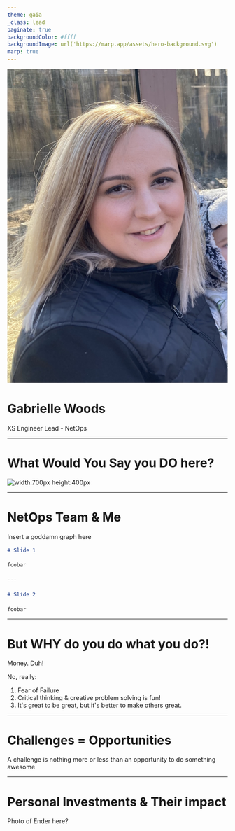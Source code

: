 ```yaml
---
theme: gaia
_class: lead
paginate: true
backgroundColor: #ffff
backgroundImage: url('https://marp.app/assets/hero-background.svg')
marp: true
---
```


![bg left:40% 80%](https://github.com/gwoodsfs/xs2020/blob/5dc09ec882b5fca564586f0f578db4207d40aa61/gwoods%20headshot%202022.jpg)

# **Gabrielle Woods**

XS Engineer Lead - NetOps





---
# What Would You Say you DO here?

![width:700px height:400px](https://tenor.com/view/office-space-paul-lee-wilson-gary-cole-what-do-you-do-job-interview-gif-4457028)


---

# NetOps Team & Me
Insert a goddamn graph here




```markdown
# Slide 1

foobar

---

# Slide 2

foobar
```
---
# But WHY do you do what you do?!

Money. Duh!

No, really:
1. Fear of Failure
2. Critical thinking & creative problem solving is fun!
3. It's great to be great, but it's better to make others great.

---
# Challenges = Opportunities

A challenge is nothing more or less than an opportunity to do something awesome

---
# Personal Investments & Their impact
Photo of Ender here? 
